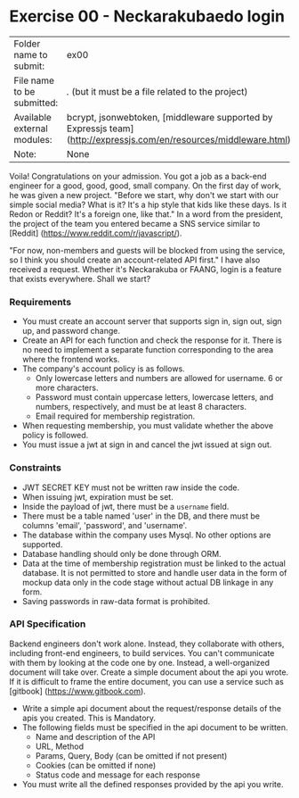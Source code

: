 # Exercise 00 - Neckarakubaedo login

| | |
| :--------------------| --------------------------------------- |
| Folder name to submit: | ex00 |
| File name to be submitted: | *.* (but it must be a file related to the project) |
| Available external modules: | bcrypt, jsonwebtoken, [middleware supported by Expressjs team] (http://expressjs.com/en/resources/middleware.html) |
| Note: | None |

Voila! Congratulations on your admission. You got a job as a back-end engineer for a good, good, good, small company. On the first day of work, he was given a new project.
"Before we start, why don't we start with our simple social media? What is it? It's a hip style that kids like these days. Is it Redon or Reddit? It's a foreign one, like that."
In a word from the president, the project of the team you entered became a SNS service similar to [Reddit] (https://www.reddit.com/r/javascript/).

"For now, non-members and guests will be blocked from using the service, so I think you should create an account-related API first." I have also received a request.
Whether it's Neckarakuba or FAANG, login is a feature that exists everywhere. Shall we start?

### Requirements

- You must create an account server that supports sign in, sign out, sign up, and password change.
- Create an API for each function and check the response for it. There is no need to implement a separate function corresponding to the area where the frontend works.
- The company's account policy is as follows.
	- Only lowercase letters and numbers are allowed for username. 6 or more characters.
	- Password must contain uppercase letters, lowercase letters, and numbers, respectively, and must be at least 8 characters.
	- Email required for membership registration.
- When requesting membership, you must validate whether the above policy is followed.
- You must issue a jwt at sign in and cancel the jwt issued at sign out.


### Constraints

- JWT SECRET KEY must not be written raw inside the code.
- When issuing jwt, expiration must be set.
- Inside the payload of jwt, there must be a `username` field.
- There must be a table named 'user' in the DB, and there must be columns 'email', 'password', and 'username'.
- The database within the company uses Mysql. No other options are supported.
- Database handling should only be done through ORM.
- Data at the time of membership registration must be linked to the actual database. It is not permitted to store and handle user data in the form of mockup data only in the code stage without actual DB linkage in any form.
- Saving passwords in raw-data format is prohibited.

### API Specification

Backend engineers don't work alone. Instead, they collaborate with others, including front-end engineers, to build services.
You can't communicate with them by looking at the code one by one. Instead, a well-organized document will take over.
Create a simple document about the api you wrote. If it is difficult to frame the entire document, you can use a service such as [gitbook] (https://www.gitbook.com).

- Write a simple api document about the request/response details of the apis you created. This is Mandatory.
- The following fields must be specified in the api document to be written.
	- Name and description of the API
	- URL, Method
	- Params, Query, Body (can be omitted if not present)
	- Cookies (can be omitted if none)
	- Status code and message for each response
- You must write all the defined responses provided by the api you write.